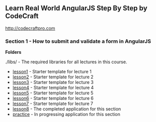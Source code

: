 ## Learn Real World AngularJS Step By Step by CodeCraft
http://codecraftpro.com

### Section 1 - How to submit and validate a form in AngularJS

__Folders__

./libs/ - The required libraries for all lectures in this course.
* [lesson1](./lesson1/index.html) - Starter template for lecture 1
* [lesson2](./lesson2/index.html) - Starter template for lecture 2
* [lesson3](./lesson3/index.html) - Starter template for lecture 3
* [lesson4](./lesson4/index.html) - Starter template for lecture 4
* [lesson5](./lesson5/index.html) - Starter template for lecture 5
* [lesson6](./lesson6/index.html) - Starter template for lecture 6
* [lesson7](./lesson7/index.html) - Starter template for lecture 7
* [lesson8](./lesson8/index.html) - The completed application for this section
* [practice](./practice/index.html) - In progressing application for this section
